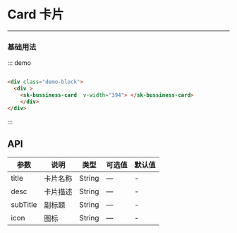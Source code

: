 <!--
 * @Author: gyp
 * @Date: 2023-03-27 15:06:01
 * @LastEditTime: 2023-03-27 15:55:57
 * @LastEditors: gyp
 * @Description: 
 * @FilePath: /smartbi-ui/src/docs/card.md
 * 可以输入预定的版权声明、个性签名、空行等
-->

# Card  卡片
----
### 基础用法
<div class="demo-block">
  <div >
    <sk-bussiness-card v-width="394" > </sk-bussiness-card>
    </div>
</div>

::: demo
```html

<div class="demo-block">
  <div >
    <sk-bussiness-card  v-width="394"> </sk-bussiness-card>
    </div>
</div>


```
:::



## API

| 参数      | 说明          | 类型      | 可选值                           | 默认值  |
|---------- |-------------- |---------- |--------------------------------  |-------- |
| title | 卡片名称| String | — | - |
| desc | 卡片描述 | String     | —  | - |
| subTitle | 副标题 | String   | — | - |
| icon |图标| String   | — | - |
